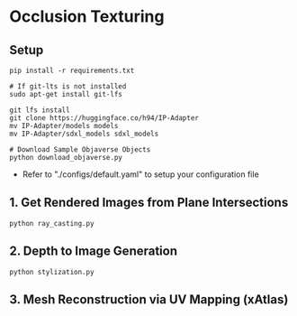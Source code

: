 # Occlusion Texturing

## Setup
```
pip install -r requirements.txt

# If git-lts is not installed
sudo apt-get install git-lfs

git lfs install
git clone https://huggingface.co/h94/IP-Adapter
mv IP-Adapter/models models
mv IP-Adapter/sdxl_models sdxl_models

# Download Sample Objaverse Objects
python download_objaverse.py
```
- Refer to "./configs/default.yaml" to setup your configuration file

## 1. Get Rendered Images from Plane Intersections
```
python ray_casting.py
```

## 2. Depth to Image Generation 
```
python stylization.py
```

## 3. Mesh Reconstruction via UV Mapping (xAtlas)